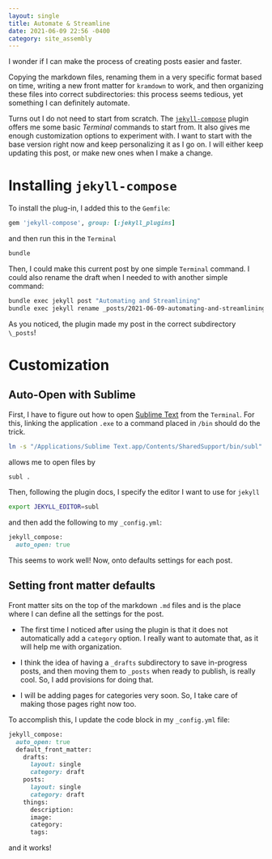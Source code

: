 ```yaml
---
layout: single
title: Automate & Streamline
date: 2021-06-09 22:56 -0400
category: site_assembly
---
```


I wonder if I can make the process of creating posts easier and faster. 

Copying the markdown files, renaming them in a very specific format based on time, writing a new front matter for `kramdown` to work, and then organizing these files into correct subdirectories: this process seems tedious, yet something I can definitely automate.

Turns out I do not need to start from scratch. The [`jekyll-compose`][jekyll-compose] plugin offers me some basic *Terminal* commands to start from. It also gives me enough customization options to experiment with. I want to start with the base version right now and keep personalizing it as I go on. I will either keep updating this post, or make new ones when I make a change.

# Installing `jekyll-compose`

To install the plug-in, I added this to the `Gemfile`:


```ruby
gem 'jekyll-compose', group: [:jekyll_plugins]
```

and then run this in the `Terminal`

```bash
bundle
```

Then, I could make this current post by one simple `Terminal` command. I could also rename the draft when I needed to with another simple command:

```bash
bundle exec jekyll post "Automating and Streamlining"
bundle exec jekyll rename _posts/2021-06-09-automating-and-streamlining.md "Automate & Streamline"
```

As you noticed, the plugin made my post in the correct subdirectory `\_posts`!

# Customization

## Auto-Open with Sublime

First, I have to figure out how to open [Sublime Text][sublime] from the `Terminal`. For this, linking the application `.exe` to a command placed in `/bin` should do the trick. 

```bash
ln -s "/Applications/Sublime Text.app/Contents/SharedSupport/bin/subl" /usr/local/bin/subl
```

allows me to open files by

```bash
subl .
```

Then, following the plugin docs, I specify the editor I want to use for `jekyll`

```bash
export JEKYLL_EDITOR=subl
``` 

and then add the following to my `_config.yml`:

```ruby
jekyll_compose:
  auto_open: true
```

This seems to work well! Now, onto defaults settings for each post.

## Setting front matter defaults

Front matter sits on the top of the markdown `.md` files and is the place where I can define all the settings for the post.

* The first time I noticed after using the plugin is that it does not automatically add a `category` option. I really want to automate that, as it will help me with organization.

* I think the idea of having a `_drafts` subdirectory to save in-progress posts, and then moving them to `_posts` when ready to publish, is really cool. So, I add provisions for doing that.

* I will be adding pages for categories very soon. So, I take care of making those pages right now too.

To accomplish this, I update the code block in my `_config.yml` file:

```ruby
jekyll_compose:
  auto_open: true
  default_front_matter:
    drafts:
      layout: single
      category: draft
    posts:
      layout: single
      category: draft
    things:
      description:
      image:
      category:
      tags:
```

and it works!


[jekyll-compose]: https://github.com/jekyll/jekyll-compose
[sublime]: https://www.sublimetext.com/
